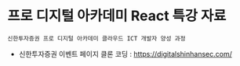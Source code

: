 # 프로 디지털 아카데미 React 특강 자료
```신한투자증권 프로 디지털 아카데미 클라우드 ICT 개발자 양성 과정 ```
- 신한투자증권 이벤트 페이지 클론 코딩 : https://digitalshinhansec.com/
